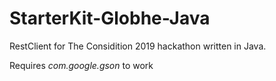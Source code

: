 # StarterKit-Globhe-Java
RestClient for The Considition 2019 hackathon written in Java.

Requires *com.google.gson* to work
